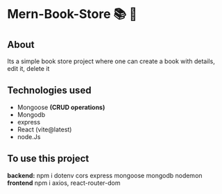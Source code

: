 # Mern-Book-Store 📚 🏪

## About
Its a simple book store project where one can create a book with details, edit it, delete it

## Technologies used
- Mongoose **(CRUD operations)**
- Mongodb
- express
- React (vite@latest)
- node.Js
  


## To use this project
**backend:** npm i dotenv cors express mongoose mongodb nodemon 
**frontend** npm i axios, react-router-dom 
```
